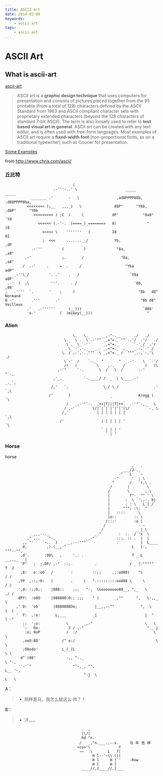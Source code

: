 ```yaml
---
title: ASCII Art
date: 2014-02-08
keywords:
    - ascii art
tags:
    - ascii art
...
```


ASCII Art
=========

What is ascii-art
-----------------

[ascii-art]

> ASCII art is a **graphic design technique** that uses computers for presentation and
> consists of pictures pieced together from the 95 printable (from a total of 128) characters
> defined by the ASCII Standard from 1963 and ASCII compliant character sets
> with proprietary extended characters (beyond the 128 characters of standard 7-bit ASCII).
> The term is also loosely used to refer to **text based visual art in general**.
> ASCII art can be created with any text editor, and is often used with free-form languages.
> Most examples of ASCII art require a **fixed-width font**
> (non-proportional fonts, as on a traditional typewriter) such as Courier for presentation.

[Some Examples](http://www.chris.com/ascii/)

from <http://www.chris.com/ascii/>

### 丘比特

~~~tzx-plain
                               (
                      .-'''-..' \                      _____           _____
            _______ .'       -   \                 ,ad8PPPP88b,     ,d88PPPP8ba,
          <<<<<<<< );__   ,,,_)   \               d8P"      "Y8b, ,d8P"      "Y8b
             <<<<<<<<< ) ;C  /     \             dP'           "8a8"           `Yd
               <<<<<< (.-'-.  )====_)_=======>   8(              "              )8
                 <<<<< \    '''''''   )          I8                             8I
                 ;  <<<     .......__/            Yb,                         ,dP
            .-'''         (         )              "8a,                     ,a8"
         .-'              ;.       /                 "8a,                 ,a8"
        /  .-'     .     =  .     /                    "Yba             adP"
    _-''\_/         '. .'    .   /                       `Y8a         a8P'
 .-'  )  ;\          '''.     . /                          `88,     ,88'
;   .''''  `.       '    ;     (                             "8b   d8"  Normand
O -'        .'''       .'                                     "8b d8"   Veilleux
          .'   .-'''''`      (__)))                            `888'
          'o-'           (  )mikey(__)))                         "
~~~

### Alien

~~~tzx-plain
                               \.   \.      __,-"-.__      ./   ./
                           \.   \`.  \`.-'"" _,="=._ ""`-.'/  .'/   ./
                            \`.  \_`-''      _,="=._      ``-'_/  .'/
                             \ `-',-._   _.  _,="=._  ,_   _.-,`-' /
                          \. /`,-',-._"""  \ _,="=._ /  """_.-,`-,'\ ./
                           \`-'  /    `-._  "       "  _.-'    \  `-'/
                           /)   (         \    ,-.    /         )   (\
                        ,-'"     `-.       \  /   \  /       .-'     "`-,
                      ,'_._         `-.____/ /  _  \ \____.-'         _._`,
                     /,'   `.                \_/ \_/                .'   `,\
                    /'       )                  _            Krogg (       `\
                            /   _,-'"`-.  ,++|T|||T|++.  .-'"`-,_   \
                           / ,-'        \/|`|`|`|'|'|'|\/        `-, \
                          /,'             | | | | | | |             `,\
                         /'               ` | | | | | '               `\
                                            ` | | | '
                                              ` | '
~~~

### Horse

horse

~~~tzx-plain
                                                          ,   .
                                                      ___/J-._
                                                    -"   L    ~
                                                  -"      '  ; \
                                                 "       /   `r,\ .
                                                /       |        \
                                               /        \       ;.\
                                               |         f"-_ "" ' \
                                               |       :  \  ',,-. bj
                                               |       : : \   L`]_/
                                               |      """; :\:  "
                                               |   ::::      \
                                               |o::        :: \
                                              /:::'        :o |
                                             /               - -
                                            /               _ |_\
            _,,,--._                     _."        :  :.  / 'x  \
          ," ,..    "-,              _,-"          ::;. :: .  |  |
        ,, "'    `~..  )    __,---"""              :          |  L____
        d,         ,).(__,-"                              L   |-,     """--"",
       ,d'.       :OO\   ,     '.. .                      7 _ L     __,,,_   |
       'P"   ;  ;.OP/ ,-"  ::;.          .               / _ (-"""""      T  J
       ,8:   o::oO`  /        :         ::;;     ,;:oO88(    "\           / /
      ,YP  ,::;:O:   |        .     (   ".:::::::::oo888 \     \         / /
      ',d: :;;O;:    |888::    ;;;   "-,  \ooooooooo88__, ",_   \      ,/ /
      dPY:  :o8O     |O8888O:O:; ;;;    " |       _,""      ",   \-,,_  \
     ,' O:  'ob`      |8888888Oo;        |__,,--""            ",  \   |  |
     '  Y:  ,:o:       L,___            _j                      j  "  l -"
        ::  ';o:            \       _,-"                        \   \
        `:   Oo:             J / ,-"                             "._ j
         :o; 8oP            /  :/                                   \ \
        ,ooO:8O'          /" o:/                                     \ \
        ;O8odo'           L_(_|L                                      \ \
       d"`)8O'              -,, "-._                                   \ "-,
      ''-'`"                   ""-,_, "",                               L__ '-,
                                    "-j  \                                 L   \
~~~

A：

> - 同样是马，我怎么就这么 帅？！

B：

> - 汗。。。

~~~tzx-plain
                                   .  ,
                                   |\/|
                                   bd "n.
                                  /   _,"n.___.,--x.     马 年 吉 祥
                                 <co>'\             Y
                                  ~~   \       L   7|
                                        H l--'~\\ (||
                                        H l     H |`'    -Row
                                        H [     H [
                                   ____//,]____//,]___
~~~

[ascii-art]: http://en.wikipedia.org/wiki/ASCII_art
